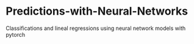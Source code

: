 # Predictions-with-Neural-Networks
Classifications and lineal regressions using neural network models with pytorch
